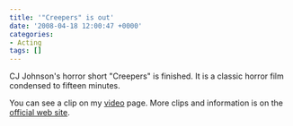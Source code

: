 ```yaml
---
title: '"Creepers" is out'
date: '2008-04-18 12:00:47 +0000'
categories:
- Acting
tags: []
---
```

CJ Johnson's horror short "Creepers" is finished. It is a classic horror film
condensed to fifteen minutes.

You can see a clip on my [video](http://www.damienburke.org/video) page. More
clips and information is on the [official web
site](http://www.myspace.com/beparanoid).
